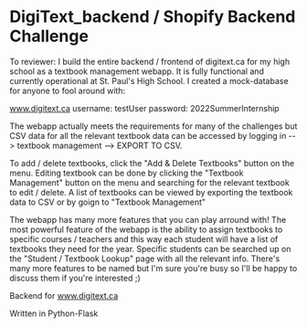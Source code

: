 # DigiText_backend / Shopify Backend Challenge

To reviewer: I build the entire backend / frontend of digitext.ca for my high school as a textbook management webapp. It is fully functional and currently operational at St. Paul's High School. I created a mock-database for anyone to fool around with:

www.digitext.ca
username: testUser
password: 2022SummerInternship

The webapp actually meets the requirements for many of the challenges but CSV data for all the relevant textbook data can be accessed by logging in --> textbook management --> EXPORT TO CSV.

To add / delete textbooks, click the "Add & Delete Textbooks" button on the menu.
Editing textbook can be done by clicking the "Textbook Management" button on the menu and searching for the relevant textbook to edit / delete.
A list of textbooks can be viewed by exporting the textbook data to CSV or by goign to "Textbook Management"

The webapp has many more features that you can play arround with! The most powerful feature of the webapp is the ability to assign textbooks to specific courses / teachers and this way each student will have a list of textbooks they need for the year. Specific students can be searched up on the "Student / Textbook Lookup" page with all the relevant info. There's many more features to be named but I'm sure you're busy so I'll be happy to discuss them if you're interested ;)


Backend for www.digitext.ca

Written in Python-Flask

